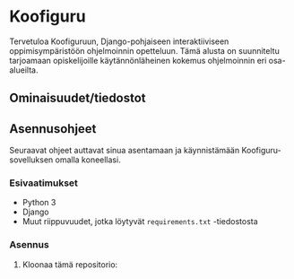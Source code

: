 # Koofiguru

Tervetuloa Koofiguruun, Django-pohjaiseen interaktiiviseen oppimisympäristöön ohjelmoinnin opetteluun. Tämä alusta on suunniteltu tarjoamaan opiskelijoille käytännönläheinen kokemus ohjelmoinnin eri osa-alueilta.

## Ominaisuudet/tiedostot 


## Asennusohjeet

Seuraavat ohjeet auttavat sinua asentamaan ja käynnistämään Koofiguru-sovelluksen omalla koneellasi.

### Esivaatimukset

- Python 3
- Django
- Muut riippuvuudet, jotka löytyvät `requirements.txt` -tiedostosta

### Asennus

1. Kloonaa tämä repositorio:
